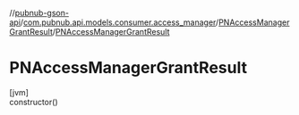 //[pubnub-gson-api](../../../index.md)/[com.pubnub.api.models.consumer.access_manager](../index.md)/[PNAccessManagerGrantResult](index.md)/[PNAccessManagerGrantResult](-p-n-access-manager-grant-result.md)

# PNAccessManagerGrantResult

[jvm]\
constructor()
